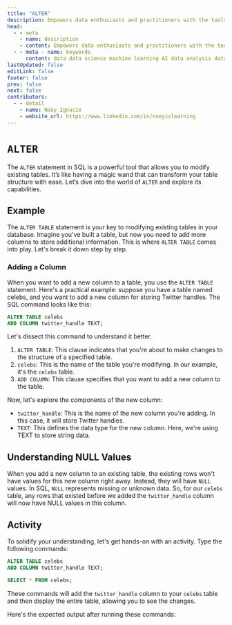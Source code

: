```yaml
---
title: "ALTER"
description: Empowers data enthusiasts and practitioners with the tools and knowledge to unlock the potential of data.
head:
  - - meta
    - name: description
    - content: Empowers data enthusiasts and practitioners with the tools and knowledge to unlock the potential of data.
  - - meta - name: keywords
      content: data data science machine learning AI data analysis data-driven data enthusiasts data practitioners
lastUpdated: false
editLink: false
footer: false
prev: false
next: false
contributors:
  - - detail
    - name: Noey Ignacio
    - website_url: https://www.linkedin.com/in/noeyislearning
---
```


# `ALTER`

The `ALTER` statement in SQL is a powerful tool that allows you to modify existing tables. It’s like having a magic wand that can transform your table structure with ease. Let’s dive into the world of `ALTER` and explore its capabilities.

## Example

The `ALTER TABLE` statement is your key to modifying existing tables in your database. Imagine you've built a table, but now you need to add more columns to store additional information. This is where `ALTER TABLE` comes into play. Let's break it down step by step.

### Adding a Column

When you want to add a new column to a table, you use the `ALTER TABLE` statement. Here's a practical example: suppose you have a table named celebs, and you want to add a new column for storing Twitter handles. The SQL command looks like this:

```sql :line-numbers
ALTER TABLE celebs
ADD COLUMN twitter_handle TEXT;
```

Let's dissect this command to understand it better.

1. `ALTER TABLE`: This clause indicates that you're about to make changes to the structure of a specified table.
2. `celebs`: This is the name of the table you're modifying. In our example, it's the `celebs` table.
3. `ADD COLUMN`: This clause specifies that you want to add a new column to the table.

Now, let's explore the components of the new column:

- `twitter_handle`: This is the name of the new column you're adding. In this case, it will store Twitter handles.
- `TEXT`: This defines the data type for the new column. Here, we're using TEXT to store string data.

## Understanding NULL Values

When you add a new column to an existing table, the existing rows won't have values for this new column right away. Instead, they will have `NULL` values. In SQL, `NULL` represents missing or unknown data. So, for our `celebs` table, any rows that existed before we added the `twitter_handle` column will now have NULL values in this column.

## Activity

To solidify your understanding, let's get hands-on with an activity. Type the following commands:

```sql :line-numbers
ALTER TABLE celebs
ADD COLUMN twitter_handle TEXT;

SELECT * FROM celebs;
```

These commands will add the `twitter_handle` column to your `celebs` table and then display the entire table, allowing you to see the changes.

Here's the expected output after running these commands:

<!--@include: ../../_includes/tables/query-results-from-alter.md-->
